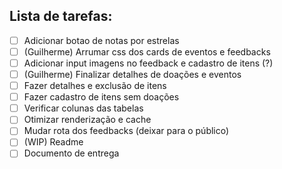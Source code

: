 ## Lista de tarefas:

- [ ] Adicionar botao de notas por estrelas
- [ ] (Guilherme) Arrumar css dos cards de eventos e feedbacks
- [ ] Adicionar input imagens no feedback e cadastro de itens (?)
- [ ] (Guilherme) Finalizar detalhes de doações e eventos
- [ ] Fazer detalhes e exclusão de itens
- [ ] Fazer cadastro de itens sem doações
- [ ] Verificar colunas das tabelas
- [ ] Otimizar renderização e cache
- [ ] Mudar rota dos feedbacks (deixar para o público)
- [ ] (WIP) Readme
- [ ] Documento de entrega
